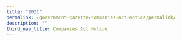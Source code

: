 ```yaml
---
title: "2021"
permalink: /government-gazette/companies-act-notice/permalink/
description: ""
third_nav_title: Companies Act Notice
---
```

